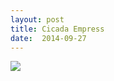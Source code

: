 ```yaml
---
layout: post
title: Cicada Empress
date:  2014-09-27
---
```


![](https://cdn.mediacru.sh/6JInHlnDfV9s.jpg)